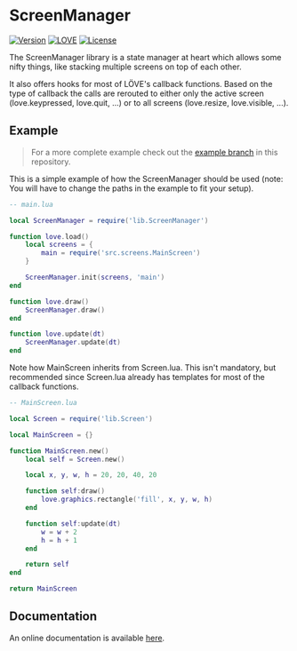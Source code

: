 # ScreenManager

[![Version](https://img.shields.io/badge/Version-2.1.0-blue.svg)](https://github.com/rm-code/screenmanager/releases/latest)
[![LOVE](https://img.shields.io/badge/L%C3%96VE-0.10.2-EA316E.svg)](http://love2d.org/)
[![License](http://img.shields.io/badge/Licence-zlib-brightgreen.svg)](LICENSE.md)

The ScreenManager library is a state manager at heart which allows some nifty things, like stacking multiple screens on top of each other.

It also offers hooks for most of LÖVE's callback functions. Based on the type of callback the calls are rerouted to either only the active screen (love.keypressed, love.quit, ...) or to all screens (love.resize, love.visible, ...).

## Example

> For a more complete example check out the [example branch](https://github.com/rm-code/screenmanager/tree/example) in this repository.

This is a simple example of how the ScreenManager should be used (note: You will have to change the paths in the example to fit your setup).

```lua
-- main.lua

local ScreenManager = require('lib.ScreenManager')

function love.load()
    local screens = {
        main = require('src.screens.MainScreen')
    }

    ScreenManager.init(screens, 'main')
end

function love.draw()
    ScreenManager.draw()
end

function love.update(dt)
    ScreenManager.update(dt)
end
```
Note how MainScreen inherits from Screen.lua. This isn't mandatory, but recommended since Screen.lua already has templates for most of the callback functions.

```lua
-- MainScreen.lua

local Screen = require('lib.Screen')

local MainScreen = {}

function MainScreen.new()
    local self = Screen.new()

    local x, y, w, h = 20, 20, 40, 20

    function self:draw()
        love.graphics.rectangle('fill', x, y, w, h)
    end

    function self:update(dt)
        w = w + 2
        h = h + 1
    end

    return self
end

return MainScreen
```

## Documentation

An online documentation is available [here](http://rm-code.github.io/screenmanager/).
